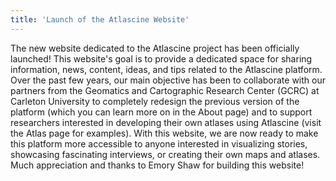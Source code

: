 ```yaml
---
title: 'Launch of the Atlascine Website'
---
```


The new website dedicated to the Atlascine project has been officially launched! This website's goal is to provide a dedicated space for sharing information, news, content, ideas, and tips related to the Atlascine platform. Over the past few years, our main objective has been to collaborate with our partners from the Geomatics and Cartographic Research Center (GCRC) at Carleton University to completely redesign the previous version of the platform (which you can learn more on in the About page) and to support researchers interested in developing their own atlases using Atlascine (visit the Atlas page for examples). With this website, we are now ready to make this platform more accessible to anyone interested in visualizing stories, showcasing fascinating interviews, or creating their own maps and atlases. Much appreciation and thanks to Emory Shaw for building this website!
